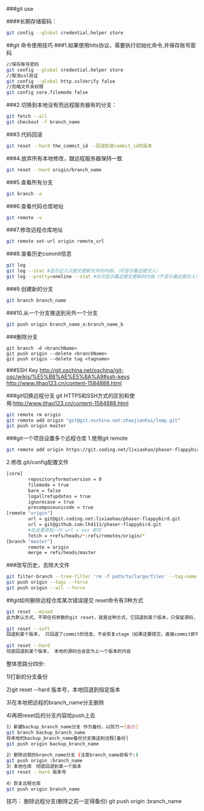 ###git use 

####长期存储密码：
```sh
git config --global credential.helper store
```

##git 命令使用技巧
###1.如果使用htts协议，需要执行初始化命令,并保存账号密码
```sh
//保存账号密码 
git config --global credential.helper store 
//取消ssl验证 
git config --global http.sslVerify false 
//忽略文件夹权限 
git config core.filemode false
```

###2.切换到本地没有而远程服务器有的分支：
```sh
git fetch --all
git checkout -f branch_name
```

###3.代码回滚
```sh
git reset --hard the_commit_id --回滚到某commit_id的版本
```

###4.放弃所有本地修改，跟远程服务器保持一致
```sh
git reset --hard origin/branch_name
```

###5.查看所有分支
```sh
git branch -a
```

###6.查看代码仓库地址
```sh
git remote -v
```

###7.修改远程仓库地址
```sh
git remote set-url origin remote_url
```

###8.查看历史commit信息
```sh
git log
git log --stat #显示近几次提交更新文件的内容。（可显示最近提交人）
git log --pretty=oneline --stat #仅仅显示最近提交更新的内容（不显示最近提交人）
```

###9.创建新的分支
```sh
git branch branch_name
```

###10.从一个分支推送到另外一个分支
```sh
git push origin branch_name_a:branch_name_b
```

###删除分支
```
git branch -d <branchName>
git push origin --delete <branchName>
git push origin --delete tag <tagname>
```

###SSH Key
http://git.oschina.net/oschina/git-osc/wikis/%E5%B8%AE%E5%8A%A9#ssh-keys
http://www.ithao123.cn/content-1584888.html

###git切换远程分支
git HTTPS和SSH方式的区别和使用:http://www.ithao123.cn/content-1584888.html

```sh
git remote rm origin
git remote add origin "git@git.oschina.net:zhaojianhui/lnmp.git"
git push origin master
```

###git一个项目设置多个远程仓库
1.使用git remote
```sh
git remote add origin https://git.coding.net/lixiaohao/phaser-flappybird.git
```
2.修改.git/config配置文件
```sh
[core]
        repositoryformatversion = 0
        filemode = true
        bare = false
        logallrefupdates = true
        ignorecase = true
        precomposeunicode = true
[remote "origin"]
        url = git@git.coding.net:lixiaohao/phaser-flappybird.git
        url = git@github.com:lh4111/phaser-flappybird.git
        #在这里添加一行 url = xxx 即可
        fetch = +refs/heads/*:refs/remotes/origin/*
[branch "master"]
        remote = origin
        merge = refs/heads/master
```

###改写历史，去除大文件
```sh
git filter-branch --tree-filter 'rm -f path/to/large/files' --tag-name-filter cat -- --all
git push origin --tags --force
git push origin --all --force
```


##git如何删除远程仓库某次错误提交
reset命令有3种方式
```sh
git reset --mixed
此为默认方式，不带任何参数的git reset，就是这种方式，它回退到某个版本，只保留源码，回退commit和stage信息
 
git reset --soft
回退到某个版本， 只回退了commit的信息，不会恢复stage（如果还要提交，直接commit即可)
 
git reset --hard
彻底回退到某个版本， 本地的源码也会变为上一个版本的内容
```

整体思路分四步:

1)打新的分支备份

2)git reset --hard 版本号，本地回退到指定版本

3)在本地把远程的branch_name分支删除

4)再把reset后的分支内容给push上去

```sh
1）新建backup_branch_name分支 作为备份，以防万一[备份]
git branch backup_branch_name
将本地的backup_branch_name备份分支推送到远程[备份]
git push origin backup_branch_name
 
2）删除远程的branch_name分支 (注意branch_name前有个:)
git push origin :branch_name
3）本地仓库　彻底回退到某一个版本
git reset --hard 版本号
 
4）恢复远程仓库
git push origin branch_name

```

技巧：
删除远程分支(删除之前一定得备份)
git push origin  :branch_name